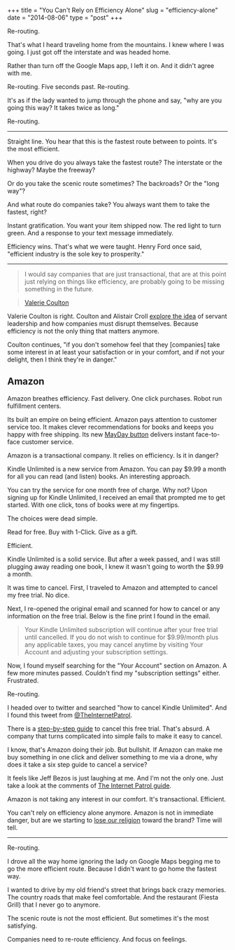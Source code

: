 +++
title = "You Can't Rely on Efficiency Alone"
slug = "efficiency-alone"
date = "2014-08-06"
type = "post"
+++ 


Re-routing. 

That's what I heard traveling home from the mountains. I knew where I was going. I just got off the interstate and was headed home. 

Rather than turn off the Google Maps app, I left it on. And it didn't agree with me. 

Re-routing. Five seconds past. Re-routing.  

It's as if the lady wanted to jump through the phone and say, "why are you going this way? It takes twice as long." 

Re-routing. 

* * * 

Straight line. You hear that this is the fastest route between to points. It's the most efficient. 

When you drive do you always take the fastest route? The interstate or the highway? Maybe the freeway? 

Or do you take the scenic route sometimes? The backroads? Or the "long way"?

And what route do companies take? You always want them to take the fastest, right? 

Instant gratification. You want your item shipped now. The red light to turn green. And a response to your text message immediately. 

Efficiency wins. That's what we were taught. Henry Ford once said, "efficient industry is the sole key to prosperity."

* * * 

> I would say companies that are just transactional, that are at this point just relying on things like efficiency, are probably going to be missing something in the future.

> [Valerie Coulton](http://people.hotdogsandeggs.com/valerie-coulton) 

Valerie Coulton is right. Coulton and Alistair Croll [explore the idea](http://tiltthewindmill.com/innovation-culture-and-design-valerie-coulton/) of servant leadership and how companies must disrupt themselves. Because efficiency is not the only thing that matters anymore. 

Coulton continues, "if you don't somehow feel that they [companies] take some interest in at least your satisfaction or in your comfort, and if not your delight, then I think they're in danger." 

## Amazon 

Amazon breathes efficiency. Fast delivery. One click purchases. Robot run fulfillment centers. 

Its built an empire on being efficient. Amazon pays attention to customer service too. It makes clever recommendations for books and keeps you happy with free shipping. Its new [MayDay button](http://www.amazon.com/gp/help/customer/display.html?nodeId=201349900) delivers instant face-to-face customer service. 

Amazon is a transactional company. It relies on efficiency. Is it in danger? 

Kindle Unlimited is a new service from Amazon. You can pay $9.99 a month for all you can read (and listen) books. An interesting approach. 

You can try the service for one month free of charge. Why not? Upon signing up for Kindle Unlimited, I received an email that prompted me to get started. With one click, tons of books were at my fingertips. 

The choices were dead simple. 

Read for free. Buy with 1-Click. Give as a gift. 

Efficient. 

Kindle Unlimited is a solid service. But after a week passed, and I was still plugging away reading one book, I knew it wasn't going to worth the $9.99 a month. 

It was time to cancel. First, I traveled to Amazon and attempted to cancel my free trial. No dice.

Next, I re-opened the original email and scanned for how to cancel or any information on the free trial. Below is the fine print I found in the email. 

> Your Kindle Unlimited subscription will continue after your free trial until cancelled. If you do not wish to continue for $9.99/month plus any applicable taxes, you may cancel anytime by visiting Your Account and adjusting your subscription settings.

Now, I found myself searching for the "Your Account" section on Amazon. A few more minutes passed. Couldn't find my "subscription settings" either. Frustrated. 

Re-routing. 

I headed over to twitter and searched "how to cancel Kindle Unlimited". And I found this tweet from [@TheInternetPatrol](https://twitter.com/InternetPatrol). 

There is a [step-by-step guide](http://www.theinternetpatrol.com/how-to-cancel-the-kindle-unlimited-service-on-amazon/?utm_source=dlvr.it&utm_medium=twitter) to cancel this free trial. That's absurd. A company that turns complicated into simple fails to make it easy to cancel. 

I know, that's Amazon doing their job. But bullshit. If Amazon can make me buy something in one click and deliver something to me via a drone, why does it take a six step guide to cancel a service? 

It feels like Jeff Bezos is just laughing at me. And I'm not the only one. Just take a look at the comments of [The Internet Patrol guide](http://www.theinternetpatrol.com/how-to-cancel-the-kindle-unlimited-service-on-amazon/?utm_source=dlvr.it&utm_medium=twitter). 

Amazon is not taking any interest in our comfort. It's transactional. Efficient. 

You can't rely on efficiency alone anymore. Amazon is not in immediate danger, but are we starting to [lose our religion](http://stratechery.com/2014/losing-amazon-religion/?utm_content=buffer20231&utm_medium=social&utm_source=twitter.com&utm_campaign=buffer) toward the brand? Time will tell. 

* * * 

Re-routing. 

I drove all the way home ignoring the lady on Google Maps begging me to go the more efficient route. Because I didn't want to go home the fastest way. 

I wanted to drive by my old friend's street that brings back crazy memories. The country roads that make feel comfortable. And the restaurant (Fiesta Grill) that I never go to anymore. 

The scenic route is not the most efficient. But sometimes it's the most satisfying. 

Companies need to re-route efficiency. And focus on feelings. 

